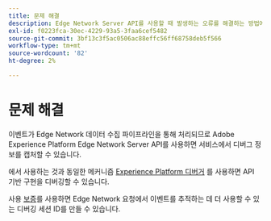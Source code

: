 ```yaml
---
title: 문제 해결
description: Edge Network Server API를 사용할 때 발생하는 오류를 해결하는 방법에 대해 알아봅니다.
exl-id: f0223fca-30ec-4229-93a5-3faa6cef5482
source-git-commit: 3bf13c3f5ac0506ac88effc56ff68758deb5f566
workflow-type: tm+mt
source-wordcount: '82'
ht-degree: 2%

---
```



# 문제 해결

이벤트가 Edge Network 데이터 수집 파이프라인을 통해 처리되므로 Adobe Experience Platform Edge Network Server API를 사용하면 서비스에서 디버그 정보를 캡처할 수 있습니다.

에서 사용하는 것과 동일한 메커니즘 [Experience Platform 디버거](https://experienceleague.adobe.com/docs/debugger-learn/tutorials/experience-platform-debugger/introduction-to-the-experience-platform-debugger.html) 를 사용하면 API 기반 구현을 디버깅할 수 있습니다.

사용 [보증](../assurance/home.md)를 사용하면 Edge Network 요청에서 이벤트를 추적하는 데 더 사용할 수 있는 디버깅 세션 ID를 만들 수 있습니다.
